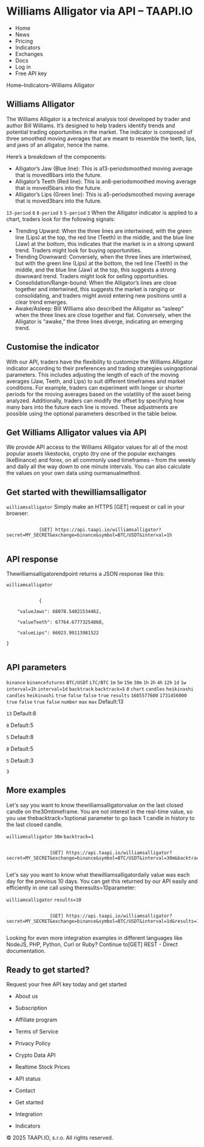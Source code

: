 # Williams Alligator via API – TAAPI.IO

- Home
- News
- Pricing
- Indicators
- Exchanges
- Docs
- Log in
- Free API key

Home–Indicators–Williams Alligator


## Williams Alligator
The Williams Alligator is a technical analysis tool developed by trader and author Bill Williams. It’s designed to help traders identify trends and potential trading opportunities in the market. The indicator is composed of three smoothed moving averages that are meant to resemble the teeth, lips, and jaws of an alligator, hence the name.

Here’s a breakdown of the components:

- Alligator’s Jaw (Blue line): This is a13-periodsmoothed moving average that is moved8bars into the future.
- Alligator’s Teeth (Red line): This is an8-periodsmoothed moving average that is moved5bars into the future.
- Alligator’s Lips (Green line): This is a5-periodsmoothed moving average that is moved3bars into the future.

`13-period` `8` `8-period` `5` `5-period` `3` When the Alligator indicator is applied to a chart, traders look for the following signals:

- Trending Upward: When the three lines are intertwined, with the green line (Lips) at the top, the red line (Teeth) in the middle, and the blue line (Jaw) at the bottom, this indicates that the market is in a strong upward trend. Traders might look for buying opportunities.
- Trending Downward: Conversely, when the three lines are intertwined, but with the green line (Lips) at the bottom, the red line (Teeth) in the middle, and the blue line (Jaw) at the top, this suggests a strong downward trend. Traders might look for selling opportunities.
- Consolidation/Range-bound: When the Alligator’s lines are close together and intertwined, this suggests the market is ranging or consolidating, and traders might avoid entering new positions until a clear trend emerges.
- Awake/Asleep: Bill Williams also described the Alligator as “asleep” when the three lines are close together and flat. Conversely, when the Alligator is “awake,” the three lines diverge, indicating an emerging trend.


## Customise the indicator
With our API, traders have the flexibility to customize the Williams Alligator indicator according to their preferences and trading strategies usingoptional parameters. This includes adjusting the length of each of the moving averages (Jaw, Teeth, and Lips) to suit different timeframes and market conditions. For example, traders can experiment with longer or shorter periods for the moving averages based on the volatility of the asset being analyzed. Additionally, traders can modify the offset by specifying how many bars into the future each line is moved. These adjustments are possible using the optional parameters described in the table below.


## Get Williams Alligator values via API
We provide API access to the Williams Alligator values for all of the most popular assets likestocks, crypto (try one of the popular exchanges likeBinance) and forex, on all commonly used timeframes – from the weekly and daily all the way down to one minute intervals. You can also calculate the values on your own data using ourmanualmethod.


## Get started with thewilliamsalligator
`williamsalligator` Simply make an HTTPS [GET] request or call in your browser:


```

			[GET] https://api.taapi.io/williamsalligator?secret=MY_SECRET&exchange=binance&symbol=BTC/USDT&interval=1h
		
```

## API response
Thewilliamsalligatorendpoint returns a JSON response like this:

`williamsalligator` 
```

			{
	"valueJaws": 68078.54021534462,
	"valueTeeth": 67764.67773254868,
	"valueLips": 66023.99113981522
}
		
```

## API parameters
`binance` `binancefutures` `BTC/USDT` `LTC/BTC` `1m` `5m` `15m` `30m` `1h` `2h` `4h` `12h` `1d` `1w` `interval=1h` `interval=1d` `backtrack` `backtrack=5` `0` `chart` `candles` `heikinashi` `candles` `heikinashi` `true` `false` `false` `true` `results` `1685577600` `1731456000` `true` `false` `true` `false` `number` `max` `max` Default:13

`13` Default:8

`8` Default:5

`5` Default:8

`8` Default:5

`5` Default:3

`3` 
## More examples
Let's say you want to know thewilliamsalligatorvalue on the last closed candle on the30mtimeframe. You are not interest in the real-time value, so you use thebacktrack=1optional parameter to go back 1 candle in history to the last closed candle.

`williamsalligator` `30m` `backtrack=1` 
```

				[GET] https://api.taapi.io/williamsalligator?secret=MY_SECRET&exchange=binance&symbol=BTC/USDT&interval=30m&backtrack=1
			
```
Let's say you want to know what thewilliamsalligatordaily value was each day for the previous 10 days. You can get this returned by our API easily and efficiently in one call using theresults=10parameter:

`williamsalligator` `results=10` 
```

				[GET] https://api.taapi.io/williamsalligator?secret=MY_SECRET&exchange=binance&symbol=BTC/USDT&interval=1d&results=10
			
```
Looking for even more integration examples in different languages like NodeJS, PHP, Python, Curl or Ruby? Continue to[GET] REST - Direct documentation.


## Ready to get started?
Request your free API key today and get started

- About us
- Subscription
- Affiliate program
- Terms of Service
- Privacy Policy
- Crypto Data API
- Realtime Stock Prices
- API status
- Contact

- Get started
- Integration
- Indicators

© 2025 TAAPI.IO, s.r.o. All rights reserved.

